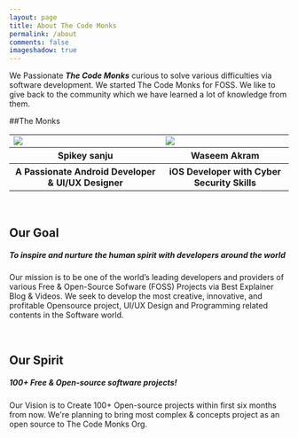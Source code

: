```yaml
---
layout: page
title: About The Code Monks 
permalink: /about
comments: false
imageshadow: true
---
```


We Passionate _**The Code Monks**_ curious to solve various difficulties via software development. We started The Code Monks for FOSS. We like to give back to the community which we have learned a lot of knowledge from them.
&nbsp;

##The Monks
<table style="width:100%">
  <tr>
    <td><img src = "https://avatars0.githubusercontent.com/u/23400022?s=460&u=6d4ab222b99d07552d80a6c3fd36f47ec1e071c4&v=4"/></td> 
    <td><img src = "https://avatars3.githubusercontent.com/u/12982964?s=460&u=85e440ef14bfab99b297d414d57d73d5ff6a6ced&v=4"/></td>
  </tr>

  <tr>
    <th>Spikey sanju </th>
    <th>Waseem Akram</th> 
  </tr>
 <tr>
    <th>A Passionate Android Developer & UI/UX Designer </th>
    <th>iOS Developer with Cyber Security Skills</th> 
  </tr>
</table>

&nbsp;


## Our Goal

##### To inspire and nurture the human spirit with developers around the world

Our mission is to be one of the world’s leading developers and providers of various Free & Open-Source Sofware (FOSS) Projects via Best Explainer Blog & Videos. We seek to develop the most creative, innovative, and profitable Opensource project, UI/UX Design and Programming related contents in the Software world.

&nbsp;


## Our Spirit

##### 100+ Free & Open-source software projects!
Our Vision is to Create 100+ Open-source projects within first six months from now. We're planning to bring most complex & concepts project as an open source to The Code Monks Org. 


